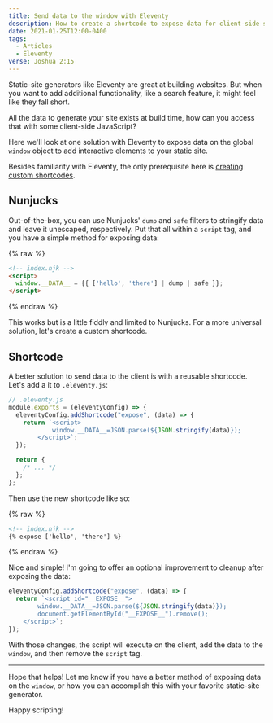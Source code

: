 ```yaml
---
title: Send data to the window with Eleventy
description: How to create a shortcode to expose data for client-side scripts
date: 2021-01-25T12:00-0400
tags:
  - Articles
  - Eleventy
verse: Joshua 2:15
---
```


Static-site generators like Eleventy are great at building websites. But when
you want to add additional functionality, like a search feature, it might feel
like they fall short.

All the data to generate your site exists at build time, how can you access that
with some client-side JavaScript?

Here we'll look at one solution with Eleventy to expose data on the global
`window` object to add interactive elements to your static site.

Besides familiarity with Eleventy, the only prerequisite here is
[creating custom shortcodes](https://www.11ty.dev/docs/shortcodes/#universal-shortcodes).

## Nunjucks

Out-of-the-box, you can use Nunjucks' `dump` and `safe` filters to stringify
data and leave it unescaped, respectively. Put that all within a `script` tag,
and you have a simple method for exposing data:

{% raw %}

```html
<!-- index.njk -->
<script>
  window.__DATA__ = {{ ['hello', 'there'] | dump | safe }};
</script>
```

{% endraw %}

This works but is a little fiddly and limited to Nunjucks. For a more universal
solution, let's create a custom shortcode.

## Shortcode

A better solution to send data to the client is with a reusable shortcode. Let's
add a it to `.eleventy.js`:

```js
// .eleventy.js
module.exports = (eleventyConfig) => {
  eleventyConfig.addShortcode("expose", (data) => {
    return `<script>
            window.__DATA__=JSON.parse(${JSON.stringify(data)});
        </script>`;
  });

  return {
    /* ... */
  };
};
```

Then use the new shortcode like so:

{% raw %}

```html
<!-- index.njk -->
{% expose ['hello', 'there'] %}
```

{% endraw %}

Nice and simple! I'm going to offer an optional improvement to cleanup after
exposing the data:

<!-- ```js/1,3 -->

```js
eleventyConfig.addShortcode("expose", (data) => {
  return `<script id="__EXPOSE__">
        window.__DATA__=JSON.parse(${JSON.stringify(data)});
        document.getElementById("__EXPOSE__").remove();
    </script>`;
});
```

With those changes, the script will execute on the client, add the data to the
`window`, and then remove the `script` tag.

---

Hope that helps! Let me know if you have a better method of exposing data on the
`window`, or how you can accomplish this with your favorite static-site
generator.

Happy scripting!
